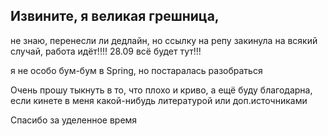 ## Извините, я великая грешница, 
не знаю, перенесли ли дедлайн, но ссылку на репу закинула на всякий случай, работа идёт!!!! 28.09 всё будет тут!!!

я не особо бум-бум в Spring, но постаралась разобраться

Очень прошу тыкнуть в то, что плохо и криво, а ещё буду благодарна, если кинете в меня какой-нибудь литературой или доп.источниками 

Спасибо за уделенное время
